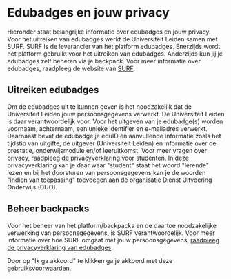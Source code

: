 # Edubadges en jouw privacy

Hieronder staat belangrijke informatie over edubadges en jouw privacy. Voor het uitreiken van edubadges werkt de Universiteit Leiden samen met SURF. SURF is de leverancier van het platform edubadges. Enerzijds wordt het platform gebruikt voor het uitreiken van edubadges. Anderzijds kun jij je edubadges zelf beheren via je backpack. Voor meer informatie over edubadges, raadpleeg de website van [SURF](https://www.surf.nl/diensten/onderwijslogistiek/edubadges).

## Uitreiken edubadges

Om de edubadges uit te kunnen geven is het noodzakelijk dat de Universiteit Leiden jouw persoonsgegevens verwerkt. De Universiteit Leiden is daar verantwoordelijk voor. Voor het uitgeven van je edubadge(s) worden voornaam, achternaam, een unieke identifier en e-mailadres verwerkt. Daarnaast bevat de edubadge je eduID en aanvullende informatie zoals het tijdstip van uitgifte, de uitgever (Universiteit Leiden) en informatie over de prestatie, onderwijsmodule en/of leeruitkomst. Voor meer vragen over privacy, raadpleeg de [privacyverklaring](https://www.organisatiegids.universiteitleiden.nl/reglementen/algemeen/privacyverklaringen) voor studenten. In deze privacyverklaring kan je daar waar "student" staat het woord "lerende" lezen en bij het doorsturen van persoonsgegevens kan je de woorden "indien van toepassing" toevoegen aan de organisatie Dienst Uitvoering Onderwijs (DUO).

## Beheer backpacks

Voor het beheer van het platform/backpacks en de daartoe noodzakelijke verwerking van persoonsgegevens, is SURF verantwoordelijk. Voor meer informatie over hoe SURF omgaat met jouw persoonsgegevens, [raadpleeg de privacyverklaring van edubadges](https://edubadges.nl/).

Door op "Ik ga akkoord" te klikken ga je akkoord met deze gebruiksvoorwaarden.
